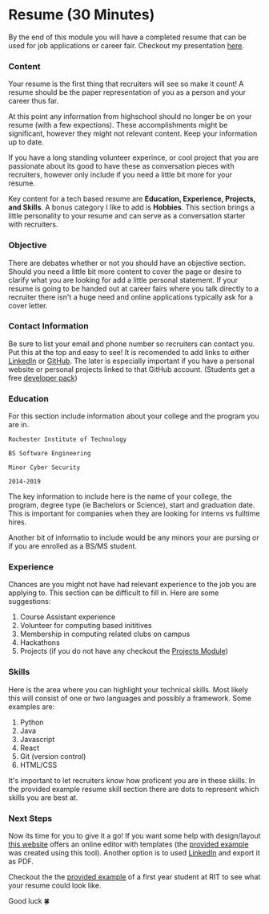 # Resume (30 Minutes)

By the end of this module you will have a completed resume that can be used for job applications or career fair. 
Checkout my presentation [here](https://docs.google.com/presentation/d/12rxK14GFmhHbWh_abrOBQkjJGP4qVOajPsXMAQiC_-o/edit?usp=sharing).

### Content

Your resume is the first thing that recruiters will see so make it count! A resume should be the paper representation of you as a person and your career thus far. 

At this point any information from highschool should no longer be on your resume (with a few expections). These accomplishments might be significant, however they might not relevant content. Keep your information up to date.

If you have a long standing volunteer experince, or cool project that you are passionate about its good to have these as conversation pieces with recruiters, however only include if you need a little bit more for your resume. 

Key content for a tech based resume are __Education, Experience, Projects, and Skills__. A bonus category I like to add is __Hobbies__. This section brings a little personality to your resume and can serve as a conversation starter with recruiters. 

### Objective
There are debates whether or not you should have an objective section. Should you need a little bit more content to cover the page or desire to clarify what you are looking for add a little personal statement. If your resume is going to be handed out at career fairs where you talk directly to a recruiter there isn't a huge need and online applications typically ask for a cover letter. 

### Contact Information
Be sure to list your email and phone number so recruiters can contact you. Put this at the top and easy to see! It is recomended to add links to either [LinkedIn](https://linkedin.com) or [GitHub](https://github.com). The later is especially important if you have a personal website or personal projects linked to that GitHub account. 
(Students get a free [developer pack](https://education.github.com/pack/))

### Education
For this section include information about your college and the program you are in. 

	Rochester Institute of Technology
	
	BS Software Engineering
	
	Minor Cyber Security
	
	2014-2019
	
The key information to include here is the name of your college, the program, degree type (ie Bachelors or Science), start and graduation date. This is important for companies when they are looking for interns vs fulltime hires. 

Another bit of informatio to include would be any minors your are pursing or if you are enrolled as a BS/MS student. 

### Experience 
Chances are you might not have had relevant experience to the job you are applying to. This section can be difficult to fill in. Here are some suggestions:

1. Course Assistant experience 
2. Volunteer for computing based inititives 
3. Membership in computing related clubs on campus
4. Hackathons
5. Projects (if you do not have any checkout the [Projects Module]())

### Skills
Here is the area where you can highlight your technical skills. Most likely this will consist of one or two languages and possibly a framework. Some examples are:

1. Python
2. Java
3. Javascript
4. React
5. Git (version control)
6. HTML/CSS

It's important to let recruiters know how proficent you are in these skills. In the provided example resume skill section there are dots to represent which skills you are best at. 


### Next Steps
Now its time for you to give it a go! If you want some help with design/layout [this website](https://www.canva.com) offers an online editor with templates (the [provided example](https://github.com/smcintosh881/first-internship/blob/master/resume/example.pdf) was created using this tool). Another option is to used [LinkedIn](https://linkedin.com) and export it as PDF. 

Checkout the the [provided example](https://github.com/smcintosh881/first-internship/blob/master/resume/example.pdf) of a first year student at RIT to see what your resume could look like.


Good luck :four_leaf_clover:
